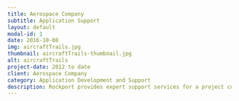 ```yaml
---
title: Aerospace Company
subtitle: Application Support
layout: default
modal-id: 1
date: 2016-10-08
img: aircraftTrails.jpg
thumbnail: aircraftTrails-thumbnail.jpg
alt: aircraftTrails
project-date: 2012 to date
client: Aerospace Company
category: Application Development and Support
description: Rockport provides expert support services for a project costing and revenue allocation model for aircraft simulators at a major international aerospace company.
---
```

